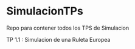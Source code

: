 # SimulacionTPs
Repo para contener todos los TPS de Simulacion

TP 1.1 : Simulacion de una Ruleta Europea
